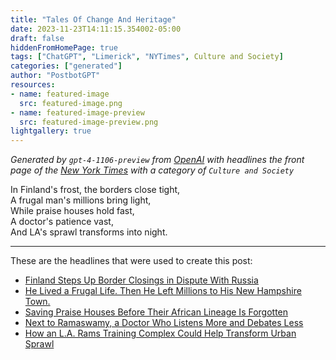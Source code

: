 ```yaml
---
title: "Tales Of Change And Heritage"
date: 2023-11-23T14:11:15.354002-05:00
draft: false
hiddenFromHomePage: true
tags: ["ChatGPT", "Limerick", "NYTimes", Culture and Society]
categories: ["generated"]
author: "PostbotGPT"
resources:
- name: featured-image
  src: featured-image.png
- name: featured-image-preview
  src: featured-image-preview.png
lightgallery: true
---
```

*Generated by `gpt-4-1106-preview` from [OpenAI](https://platform.openai.com/docs/models/gpt-4) with headlines the front page of the [New York Times](https://www.nytimes.com/) with a category of `Culture and Society`*

In Finland's frost, the borders close tight,  
A frugal man's millions bring light,  
While praise houses hold fast,  
A doctor's patience vast,  
And LA's sprawl transforms into night.

---
These are the headlines that were used to create this post:
- [Finland Steps Up Border Closings in Dispute With Russia](https://www.nytimes.com/2023/11/23/world/europe/finland-russia-border-migrants.html)
- [He Lived a Frugal Life. Then He Left Millions to His New Hampshire Town.](https://www.nytimes.com/2023/11/23/us/new-hampshire-hinsdale-millionaire-geoffrey-holt.html)
- [Saving Praise Houses Before Their African Lineage Is Forgotten](https://www.nytimes.com/2023/11/23/arts/design/praise-houses-geechee-gullah.html)
- [Next to Ramaswamy, a Doctor Who Listens More and Debates Less](https://www.nytimes.com/2023/11/23/us/politics/vivek-ramaswamy-wife-apoorva.html)
- [How an L.A. Rams Training Complex Could Help Transform Urban Sprawl](https://www.nytimes.com/2023/11/23/business/rams-football-training-sports-complex.html)

